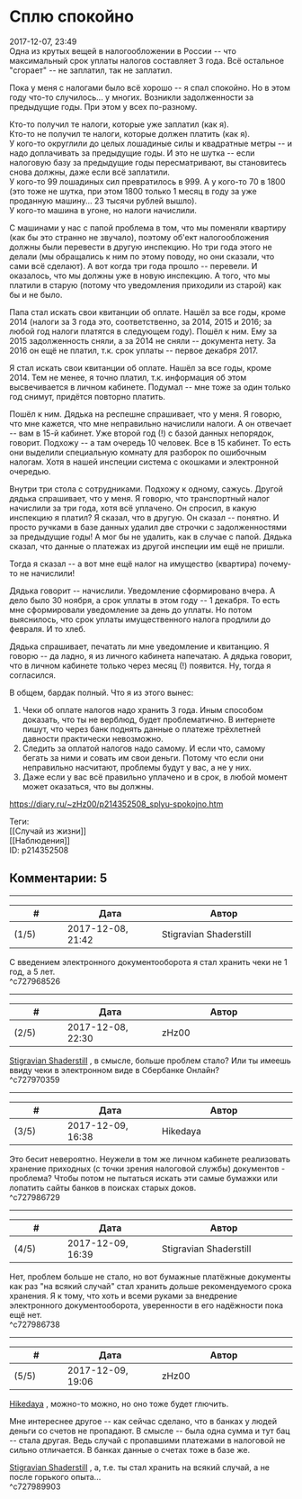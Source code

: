 Сплю спокойно
=============

  
2017-12-07, 23:49  
 Одна из крутых вещей в налогообложении в России -- что максимальный срок уплаты налогов составляет 3 года. Всё остальное "сгорает" -- не заплатил, так не заплатил.   
   
 Пока у меня с налогами было всё хорошо -- я спал спокойно. Но в этом году что-то случилось... у многих. Возникли задолженности за предыдущие годы. При этом у всех по-разному.   
   
 Кто-то получил те налоги, которые уже заплатил (как я).   
 Кто-то не получил те налоги, которые должен платить (как я).   
 У кого-то округлили до целых лошадиные силы и квадратные метры -- и надо доплачивать за предыдущие годы. И это не шутка -- если налоговую базу за предыдущие годы пересматривают, вы становитесь снова должны, даже если всё заплатили.   
 У кого-то 99 лошадиных сил превратилось в 999. А у кого-то 70 в 1800 (это тоже не шутка, при этом 1800 только 1 месяц в году за уже проданную машину... 23 тысячи рублей вышло).   
 У кого-то машина в угоне, но налоги начислили.   
   
 С машинами у нас с папой проблема в том, что мы поменяли квартиру (как бы это странно не звучало), поэтому об'ект налогообложения должны были перевести в другую инспекцию. Но три года этого не делали (мы обращались к ним по этому поводу, но они сказали, что сами всё сделают). А вот когда три года прошло -- перевели. И оказалось, что мы должны уже в новую инспекцию. А того, что мы платили в старую (потому что уведомления приходили из старой) как бы и не было.   
   
 Папа стал искать свои квитанции об оплате. Нашёл за все годы, кроме 2014 (налоги за 3 года это, соответственно, за 2014, 2015 и 2016; за любой год налоги платятся в следующем году). Пошёл к ним. Ему за 2015 задолженность сняли, а за 2014 не сняли -- документа нету. За 2016 он ещё не платил, т.к. срок уплаты -- первое декабря 2017.   
   
 Я стал искать свои квитанции об оплате. Нашёл за все годы, кроме 2014. Тем не менее, я точно платил, т.к. информация об этом высвечивается в личном кабинете. Подумал -- мне тоже за один только год снимут, придётся повторно платить.   
   
 Пошёл к ним. Дядька на респешне спрашивает, что у меня. Я говорю, что мне кажется, что мне неправильно начислили налоги. А он отвечает -- вам в 15-й кабинет. Уже второй год (!) с базой данных непорядок, говорит. Подхожу -- а там очередь 10 человек. Все в 15 кабинет. То есть они выделили специальную комнату для разборок по ошибочным налогам. Хотя в нашей инспеции система с окошками и электронной очередью.   
   
 Внутри три стола с сотрудниками. Подхожу к одному, сажусь. Другой дядька спрашивает, что у меня. Я говорю, что транспортный налог начислили за три года, хотя всё уплачено. Он спросил, в какую инспекцию я платил? Я сказал, что в другую. Он сказал -- понятно. И просто ручками в базе данных удалил две строчки с задолженностями за предыдущие годы! А мог бы не удалить, как в случае с папой. Дядька сказал, что данные о платежах из другой инспеции им ещё не пришли.   
   
 Тогда я сказал -- а вот мне ещё налог на имущество (квартира) почему-то не начислили!   
   
 Дядька говорит -- начислили. Уведомление сформировано вчера. А дело было 30 ноября, а срок уплаты в этом году -- 1 декабря. То есть мне сформировали уведомление за день до уплаты. Но потом выяснилось, что срок уплаты имущественного налога продлили до февраля. И то хлеб.   
   
 Дядька спрашивает, печатать ли мне уведомление и квитанцию. Я говорю -- да ладно, я из личного кабинета напечатаю. А дядька говорит, что в личном кабинете только через месяц (!) появится. Ну, тогда я согласился.   
   
 В общем, бардак полный. Что я из этого вынес:   
 1. Чеки об оплате налогов надо хранить 3 года. Иным способом доказать, что ты не верблюд, будет проблематично. В интернете пишут, что через банк поднять данные о платеже трёхлетней давности практически невозможно.   
 2. Следить за оплатой налогов надо самому. И если что, самому бегать за ними и совать им свои деньги. Потому что если они неправильно насчитают, проблемы будут у вас, а не у них.   
 3. Даже если у вас всё правильно уплачено и в срок, в любой момент может оказаться, что вы должны.   
  
<https://diary.ru/~zHz00/p214352508_splyu-spokojno.htm>  
  
Теги:  
[[Случай из жизни]]  
[[Наблюдения]]  
ID: p214352508  


Комментарии: 5
--------------

  


---



|         #         |              Дата              |                     Автор                     |           ID           |
| --- | --- | --- | --- |
| (1/5) | 2017-12-08, 21:42 | Stigravian Shaderstill | c727968526 |

  
 С введением электронного документооборота я стал хранить чеки не 1 год, а 5 лет.   
 ^c727968526

---



|         #         |              Дата              |                     Автор                     |           ID           |
| --- | --- | --- | --- |
| (2/5) | 2017-12-08, 22:30 | zHz00 | c727970359 |

  
  [Stigravian Shaderstill](http://stigravian.diary.ru "Science, Death, Rock-n-Roll")  , в смысле, больше проблем стало? Или ты имеешь ввиду чеки в электронном виде в Сбербанке Онлайн?   
 ^c727970359

---



|         #         |              Дата              |                     Автор                     |           ID           |
| --- | --- | --- | --- |
| (3/5) | 2017-12-09, 16:38 | Hikedaya | c727986729 |

  
 Это бесит невероятно. Неужели в том же личном кабинете реализовать хранение приходных (с точки зрения налоговой службы) документов - проблема? Чтобы потом не пытаться искать эти самые бумажки или лопатить сайты банков в поисках старых доков.   
 ^c727986729

---



|         #         |              Дата              |                     Автор                     |           ID           |
| --- | --- | --- | --- |
| (4/5) | 2017-12-09, 16:39 | Stigravian Shaderstill | c727986738 |

  
 Нет, проблем больше не стало, но вот бумажные платёжные документы как раз "на всякий случай" стал хранить дольше рекомендуемого срока хранения. Я к тому, что хоть и всеми руками за внедрение электронного документооборота, уверенности в его надёжности пока ещё нет.   
 ^c727986738

---



|         #         |              Дата              |                     Автор                     |           ID           |
| --- | --- | --- | --- |
| (5/5) | 2017-12-09, 19:06 | zHz00 | c727989903 |

  
  [Hikedaya](http://hikedaya.diary.ru "Записная книжка")  , можно-то можно, но оно тоже будет глючить.   
   
 Мне интереснее другое -- как сейчас сделано, что в банках у людей деньги со счетов не пропадают. В смысле -- была одна сумма и тут бац -- стала другая. Ведь случай с пропавшими платежами в налоговой не сильно отличается. В банках данные о счетах тоже в базе же.   
   
  [Stigravian Shaderstill](http://stigravian.diary.ru "Science, Death, Rock-n-Roll")  , а, т.е. ты стал хранить на всякий случай, а не после горького опыта...   
 ^c727989903